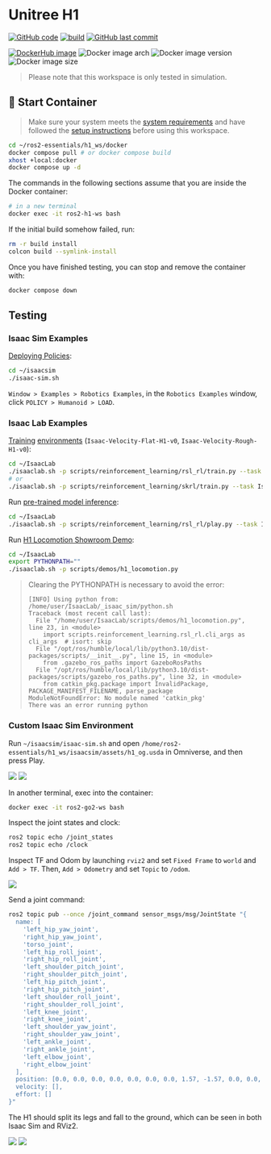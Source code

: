 # Unitree H1

[![GitHub code](https://img.shields.io/badge/code-blue?logo=github&label=github)](https://github.com/j3soon/ros2-essentials/tree/main/h1_ws)
[![build](https://img.shields.io/github/actions/workflow/status/j3soon/ros2-essentials/build-h1-ws.yaml?label=build)](https://github.com/j3soon/ros2-essentials/actions/workflows/build-h1-ws.yaml)
[![GitHub last commit](https://img.shields.io/github/last-commit/j3soon/ros2-essentials?path=h1_ws)](https://github.com/j3soon/ros2-essentials/commits/main/h1_ws)

[![DockerHub image](https://img.shields.io/badge/dockerhub-j3soon/ros2--h1--ws-important.svg?logo=docker)](https://hub.docker.com/r/j3soon/ros2-h1-ws/tags)
![Docker image arch](https://img.shields.io/badge/arch-amd64-blueviolet)
![Docker image version](https://img.shields.io/docker/v/j3soon/ros2-h1-ws)
![Docker image size](https://img.shields.io/docker/image-size/j3soon/ros2-h1-ws)

> Please note that this workspace is only tested in simulation.

## 🐳 Start Container

> Make sure your system meets the [system requirements](https://j3soon.github.io/ros2-essentials/#system-requirements) and have followed the [setup instructions](https://j3soon.github.io/ros2-essentials/#setup) before using this workspace.

```sh
cd ~/ros2-essentials/h1_ws/docker
docker compose pull # or docker compose build
xhost +local:docker
docker compose up -d
```

The commands in the following sections assume that you are inside the Docker container:

```sh
# in a new terminal
docker exec -it ros2-h1-ws bash
```

If the initial build somehow failed, run:

```sh
rm -r build install
colcon build --symlink-install
```

Once you have finished testing, you can stop and remove the container with:

```sh
docker compose down
```

## Testing

### Isaac Sim Examples

[Deploying Policies](https://docs.isaacsim.omniverse.nvidia.com/latest/isaac_lab_tutorials/tutorial_policy_deployment.html#unitree-h1-humanoid-example):

```sh
cd ~/isaacsim
./isaac-sim.sh
```

`Window > Examples > Robotics Examples`, in the `Robotics Examples` window, click `POLICY > Humanoid > LOAD`.

### Isaac Lab Examples

[Training](https://isaac-sim.github.io/IsaacLab/main/source/overview/reinforcement-learning/rl_existing_scripts.html) [environments](https://isaac-sim.github.io/IsaacLab/main/source/overview/environments.html#comprehensive-list-of-environments) (`Isaac-Velocity-Flat-H1-v0`, `Isaac-Velocity-Rough-H1-v0`):

```sh
cd ~/IsaacLab
./isaaclab.sh -p scripts/reinforcement_learning/rsl_rl/train.py --task Isaac-Velocity-Rough-H1-v0 --headless
# or
./isaaclab.sh -p scripts/reinforcement_learning/skrl/train.py --task Isaac-Velocity-Rough-H1-v0 --headless
```

Run [pre-trained model inference](https://isaac-sim.github.io/IsaacLab/main/source/overview/reinforcement-learning/rl_existing_scripts.html):

```sh
cd ~/IsaacLab
./isaaclab.sh -p scripts/reinforcement_learning/rsl_rl/play.py --task Isaac-Velocity-Rough-H1-v0 --num_envs 32 --use_pretrained_checkpoint
```

Run [H1 Locomotion Showroom Demo](https://isaac-sim.github.io/IsaacLab/main/source/overview/showroom.html):

```sh
cd ~/IsaacLab
export PYTHONPATH=""
./isaaclab.sh -p scripts/demos/h1_locomotion.py
```

> Clearing the PYTHONPATH is necessary to avoid the error:
> 
> ```
> [INFO] Using python from: /home/user/IsaacLab/_isaac_sim/python.sh
> Traceback (most recent call last):
>   File "/home/user/IsaacLab/scripts/demos/h1_locomotion.py", line 23, in <module>
>     import scripts.reinforcement_learning.rsl_rl.cli_args as cli_args  # isort: skip
>   File "/opt/ros/humble/local/lib/python3.10/dist-packages/scripts/__init__.py", line 15, in <module>
>     from .gazebo_ros_paths import GazeboRosPaths
>   File "/opt/ros/humble/local/lib/python3.10/dist-packages/scripts/gazebo_ros_paths.py", line 32, in <module>
>     from catkin_pkg.package import InvalidPackage, PACKAGE_MANIFEST_FILENAME, parse_package
> ModuleNotFoundError: No module named 'catkin_pkg'
> There was an error running python
> ```

### Custom Isaac Sim Environment

Run `~/isaacsim/isaac-sim.sh` and open `/home/ros2-essentials/h1_ws/isaacsim/assets/h1_og.usda` in Omniverse, and then press Play.

![](assets/01-isaac-sim-open-scene.png)
![](assets/02-isaac-sim-play.png)

In another terminal, exec into the container:

```sh
docker exec -it ros2-go2-ws bash
```

Inspect the joint states and clock:

```sh
ros2 topic echo /joint_states
ros2 topic echo /clock
```

Inspect TF and Odom by launching `rviz2` and set `Fixed Frame` to `world` and `Add > TF`. Then, `Add > Odometry` and set `Topic` to `/odom`.

![](assets/03-rviz2-tf-odom.png)

Send a joint command:

```sh
ros2 topic pub --once /joint_command sensor_msgs/msg/JointState "{
  name: [
    'left_hip_yaw_joint',
    'right_hip_yaw_joint',
    'torso_joint',
    'left_hip_roll_joint',
    'right_hip_roll_joint',
    'left_shoulder_pitch_joint',
    'right_shoulder_pitch_joint',
    'left_hip_pitch_joint',
    'right_hip_pitch_joint',
    'left_shoulder_roll_joint',
    'right_shoulder_roll_joint',
    'left_knee_joint',
    'right_knee_joint',
    'left_shoulder_yaw_joint',
    'right_shoulder_yaw_joint',
    'left_ankle_joint',
    'right_ankle_joint',
    'left_elbow_joint',
    'right_elbow_joint'
  ],
  position: [0.0, 0.0, 0.0, 0.0, 0.0, 0.0, 0.0, 1.57, -1.57, 0.0, 0.0, 0.0, 0.0, 0.0, 0.0, 0.0, 0.0, 0.0, 0.0],
  velocity: [],
  effort: []
}"
```

The H1 should split its legs and fall to the ground, which can be seen in both Isaac Sim and RViz2.

![](assets/04-isaac-sim-split-legs.png)
![](assets/05-rviz2-split-legs.png)
